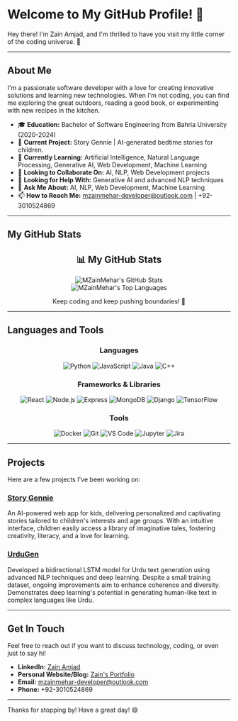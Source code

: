 # Welcome to My GitHub Profile! 👋

Hey there! I'm Zain Amjad, and I'm thrilled to have you visit my little corner of the coding universe. 🚀

---

## About Me

I'm a passionate software developer with a love for creating innovative solutions and learning new technologies. When I'm not coding, you can find me exploring the great outdoors, reading a good book, or experimenting with new recipes in the kitchen.

- 🎓 **Education:** Bachelor of Software Engineering from Bahria University (2020-2024)
- 🔭 **Current Project:** Story Gennie | AI-generated bedtime stories for children.
- 🌱 **Currently Learning:** Artificial Intelligence, Natural Language Processing, Generative AI, Web Development, Machine Learning
- 👯 **Looking to Collaborate On:** AI, NLP, Web Development projects
- 🤔 **Looking for Help With:** Generative AI and advanced NLP techniques
- 💬 **Ask Me About:** AI, NLP, Web Development, Machine Learning
- 📫 **How to Reach Me:** mzainmehar-developer@outlook.com | +92-3010524869

---

## My GitHub Stats

<div align="center">
  <h2>📊 My GitHub Stats</h2>
  <img src="https://github-readme-stats.vercel.app/api?username=MZainMehar&show_icons=true&theme=algolia" alt="MZainMehar's GitHub Stats" />
  <br/>
  <img src="https://github-readme-stats.vercel.app/api/top-langs/?username=MZainMehar&layout=compact&theme=algolia" alt="MZainMehar's Top Languages" />
  <br/>
  <p>Keep coding and keep pushing boundaries! 🌟</p>
</div>





---

## Languages and Tools

<div style="text-align: center;">
  <h3>Languages</h3>
  <img src="https://img.shields.io/badge/Python-3776AB?style=for-the-badge&logo=python&logoColor=white" alt="Python" />
  <img src="https://img.shields.io/badge/JavaScript-F7DF1E?style=for-the-badge&logo=javascript&logoColor=black" alt="JavaScript" />
  <img src="https://img.shields.io/badge/Java-007396?style=for-the-badge&logo=java&logoColor=white" alt="Java" />
  <img src="https://img.shields.io/badge/C++-00599C?style=for-the-badge&logo=cplusplus&logoColor=white" alt="C++" />
</div>

<div style="text-align: center;">
  <h3>Frameworks & Libraries</h3>
  <img src="https://img.shields.io/badge/React-20232A?style=for-the-badge&logo=react&logoColor=61DAFB" alt="React" />
  <img src="https://img.shields.io/badge/Node.js-339933?style=for-the-badge&logo=nodedotjs&logoColor=white" alt="Node.js" />
  <img src="https://img.shields.io/badge/Express-000000?style=for-the-badge&logo=express&logoColor=white" alt="Express" />
  <img src="https://img.shields.io/badge/MongoDB-47A248?style=for-the-badge&logo=mongodb&logoColor=white" alt="MongoDB" />
  <img src="https://img.shields.io/badge/Django-092E20?style=for-the-badge&logo=django&logoColor=white" alt="Django" />
  <img src="https://img.shields.io/badge/TensorFlow-FF6F00?style=for-the-badge&logo=tensorflow&logoColor=white" alt="TensorFlow" />
</div>

<div style="text-align: center;">
  <h3>Tools</h3>
  <img src="https://img.shields.io/badge/Docker-2496ED?style=for-the-badge&logo=docker&logoColor=white" alt="Docker" />
  <img src="https://img.shields.io/badge/Git-F05032?style=for-the-badge&logo=git&logoColor=white" alt="Git" />
  <img src="https://img.shields.io/badge/VS%20Code-007ACC?style=for-the-badge&logo=visual-studio-code&logoColor=white" alt="VS Code" />
  <img src="https://img.shields.io/badge/Jupyter-F37626?style=for-the-badge&logo=jupyter&logoColor=white" alt="Jupyter" />
  <img src="https://img.shields.io/badge/Jira-0052CC?style=for-the-badge&logo=jira&logoColor=white" alt="Jira" />
</div>

---

## Projects

Here are a few projects I've been working on:

### [Story Gennie](https://www.linkedin.com/in/zainamjadprofile/details/projects)
An AI-powered web app for kids, delivering personalized and captivating stories tailored to children's interests and age groups. With an intuitive interface, children easily access a library of imaginative tales, fostering creativity, literacy, and a love for learning.

### [UrduGen](https://www.linkedin.com/in/zainamjadprofile/details/projects/)
Developed a bidirectional LSTM model for Urdu text generation using advanced NLP techniques and deep learning. Despite a small training dataset, ongoing improvements aim to enhance coherence and diversity. Demonstrates deep learning's potential in generating human-like text in complex languages like Urdu.

---

## Get In Touch

Feel free to reach out if you want to discuss technology, coding, or even just to say hi!

- **LinkedIn:** [Zain Amjad](https://www.linkedin.com/in/zainamjadprofile)
- **Personal Website/Blog:** [Zain's Portfolio](https://zaindevportfolio.netlify.app)
- **Email:** mzainmehar-developer@outlook.com
- **Phone:** +92-3010524869

---

Thanks for stopping by! Have a great day! 😄

